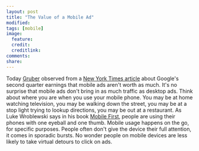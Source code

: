 ```yaml
---
layout: post
title: "The Value of a Mobile Ad"
modified: 
tags: [mobile]
image:
  feature: 
  credit: 
  creditlink: 
comments: 
share: 
---
```


Today [Gruber](http://twitter.com/gruber) observed from a [New York Times article](http://www.nytimes.com/2013/07/19/technology/google-misses-expectations-for-revenue-and-profit.html?pagewanted=all) about Google's second quarter earnings that mobile ads aren't worth as much. It's no surprise that mobile ads don't bring in as much traffic as desktop ads. Think about where you are when you use your mobile phone. You  may be at home watching television, you may be walking down the street, you may be at a stop light trying to lookup directions, you may be out at a restaurant. As Luke Wroblewski says in his book [Mobile First](http://www.lukew.com/resources/mobile_first.asp), people are using their phones with one eyeball and one thumb. Mobile usage happens on the go, for specific purposes. People often don't give the device their full attention, it comes in sporadic bursts. No wonder people on mobile devices are less likely to take virtual detours to click on ads.